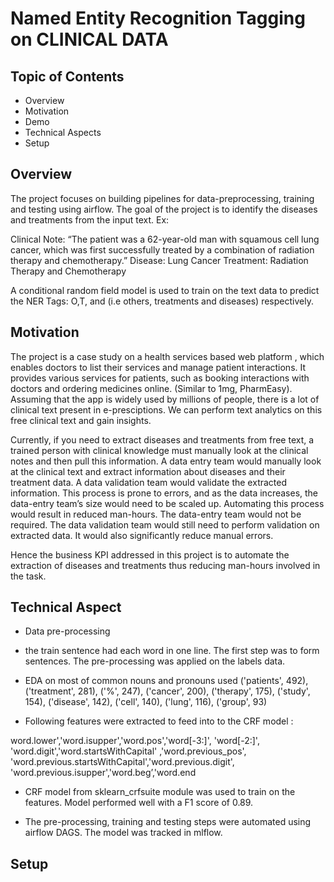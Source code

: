 # Named Entity Recognition Tagging on CLINICAL DATA

## Topic of Contents
* Overview
* Motivation
* Demo
* Technical Aspects
* Setup

## Overview

The project focuses on building pipelines for data-preprocessing, training and testing using airflow. The goal of the project is to identify the diseases and treatments 
from the input text. Ex:

Clinical Note: “The patient was a 62-year-old man with squamous cell lung cancer, which was first successfully treated by a combination of radiation therapy and chemotherapy.”
Disease:  Lung Cancer
Treatment: Radiation Therapy and Chemotherapy

A conditional random field model is used to train on the text data to predict the NER Tags: O,T, and (i.e others, treatments and diseases) respectively.

## Motivation

The project is a case study on a health services based web platform , which enables doctors to list their services and manage patient interactions. It provides various services for patients, such as booking interactions with doctors and ordering medicines online.  (Similar to 1mg, PharmEasy). Assuming that the app is widely used by millions of people, there is a lot of clinical text present in e-presciptions. We can perform text analytics on this free clinical text and gain insights. 

Currently, if you need to extract diseases and treatments from free text, a trained person with clinical knowledge must manually look at the clinical notes and then pull this information. 
A data entry team would manually look at the clinical text and extract information about diseases and their treatment data. A data validation team would validate the extracted information. This process is prone to errors, and as the data increases, the data-entry team’s size would need to be scaled up.
Automating this process would result in reduced man-hours. The data-entry team would not be required. The data validation team would still need to perform validation on extracted data. It would also significantly reduce manual errors.

Hence the business KPI addressed in this project is to automate the extraction of diseases and treatments thus reducing man-hours involved in the task.

## Technical Aspect

* Data pre-processing 
 - the train sentence had each word in one line. The first step was to form sentences. The pre-processing was applied on the labels data.
 - EDA on most of common nouns and pronouns used
 ('patients', 492), ('treatment', 281), ('%', 247), ('cancer', 200), 
('therapy', 175), ('study', 154), ('disease', 142), ('cell', 140), 
('lung', 116), ('group', 93)

 - Following features were extracted to feed into to the CRF model :
 
 word.lower','word.isupper','word.pos','word[-3:]', 'word[-2:]',
 'word.digit','word.startsWithCapital' ,'word.previous_pos',
 'word.previous.startsWithCapital','word.previous.digit',
'word.previous.isupper','word.beg’,'word.end
 
 * CRF model from sklearn_crfsuite module was used to train on the features. Model performed well with a F1 score of 0.89.
 
 * The pre-processing, training and testing steps were automated using airflow DAGS. The model was tracked in mlflow.
 
## Setup 


